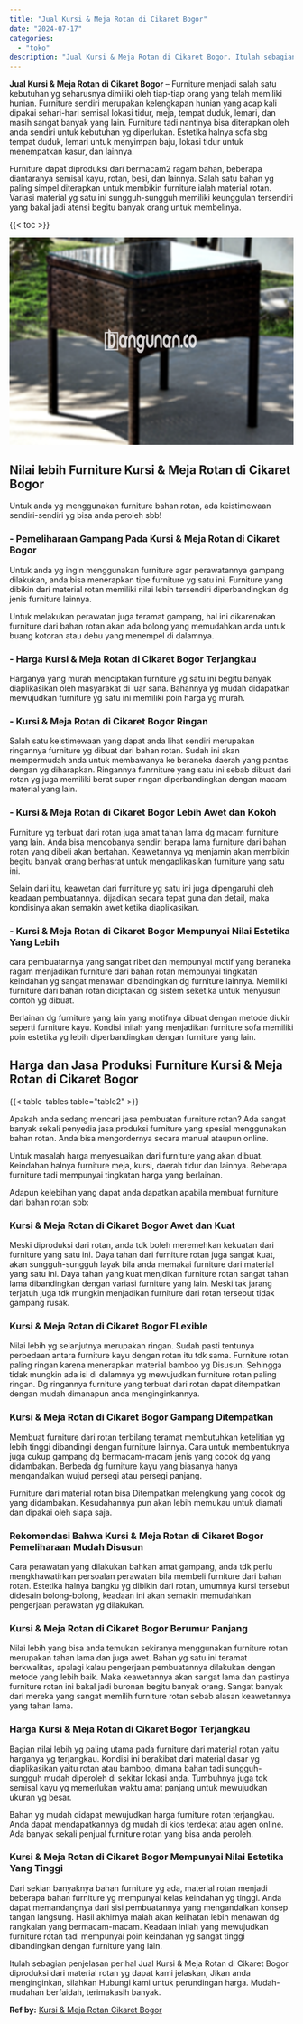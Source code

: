 ```yaml
---
title: "Jual Kursi & Meja Rotan di Cikaret Bogor"
date: "2024-07-17"
categories: 
  - "toko"
description: "Jual Kursi & Meja Rotan di Cikaret Bogor. Itulah sebagian penjelasan perihal Jual Kursi & Meja Rotan di Cikaret Bogor diproduksi dari material rotan yg dapat..."
---
```


**Jual Kursi & Meja Rotan di Cikaret Bogor** – Furniture menjadi salah satu kebutuhan yg seharusnya dimiliki oleh tiap-tiap orang yang telah memiliki hunian. Furniture sendiri merupakan kelengkapan hunian yang acap kali dipakai sehari-hari semisal lokasi tidur, meja, tempat duduk, lemari, dan masih sangat banyak yang lain. Furniture tadi nantinya bisa diterapkan oleh anda sendiri untuk kebutuhan yg diperlukan. Estetika halnya sofa sbg tempat duduk, lemari untuk menyimpan baju, lokasi tidur untuk menempatkan kasur, dan lainnya.

Furniture dapat diproduksi dari bermacam2 ragam bahan, beberapa diantaranya semisal kayu, rotan, besi, dan lainnya. Salah satu bahan yg paling simpel diterapkan untuk membikin furniture ialah material rotan. Variasi material yg satu ini sungguh-sungguh memiliki keunggulan tersendiri yang bakal jadi atensi begitu banyak orang untuk membelinya.

{{< toc >}}

![Jual Kursi & Meja Rotan di Cikaret Bogor](/images/kursi-meja-rotan-murah04.png)

## Nilai lebih Furniture Kursi & Meja Rotan di Cikaret Bogor

Untuk anda yg menggunakan furniture bahan rotan, ada keistimewaan sendiri-sendiri yg bisa anda peroleh sbb!

### \- Pemeliharaan Gampang Pada Kursi & Meja Rotan di Cikaret Bogor

Untuk anda yg ingin menggunakan furniture agar perawatannya gampang dilakukan, anda bisa menerapkan tipe furniture yg satu ini. Furniture yang dibikin dari material rotan memiliki nilai lebih tersendiri diperbandingkan dg jenis furniture lainnya.

Untuk melakukan perawatan juga teramat gampang, hal ini dikarenakan furniture dari bahan rotan akan ada bolong yang memudahkan anda untuk buang kotoran atau debu yang menempel di dalamnya.

### \- Harga Kursi & Meja Rotan di Cikaret Bogor Terjangkau

Harganya yang murah menciptakan furniture yg satu ini begitu banyak diaplikasikan oleh masyarakat di luar sana. Bahannya yg mudah didapatkan mewujudkan furniture yg satu ini memiliki poin harga yg murah.

### \- Kursi & Meja Rotan di Cikaret Bogor Ringan

Salah satu keistimewaan yang dapat anda lihat sendiri merupakan ringannya furniture yg dibuat dari bahan rotan. Sudah ini akan mempermudah anda untuk membawanya ke beraneka daerah yang pantas dengan yg diharapkan. Ringannya funrniture yang satu ini sebab dibuat dari rotan yg juga memiliki berat super ringan diperbandingkan dengan macam material yang lain.

### \- Kursi & Meja Rotan di Cikaret Bogor Lebih Awet dan Kokoh

Furniture yg terbuat dari rotan juga amat tahan lama dg macam furniture yang lain. Anda bisa mencobanya sendiri berapa lama furniture dari bahan rotan yang dibeli akan bertahan. Keawetannya yg menjamin akan membikin begitu banyak orang berhasrat untuk mengaplikasikan furniture yang satu ini.

Selain dari itu, keawetan dari furniture yg satu ini juga dipengaruhi oleh keadaan pembuatannya. dijadikan secara tepat guna dan detail, maka kondisinya akan semakin awet ketika diaplikasikan.

### \- Kursi & Meja Rotan di Cikaret Bogor Mempunyai Nilai Estetika Yang Lebih

cara pembuatannya yang sangat ribet dan mempunyai motif yang beraneka ragam menjadikan furniture dari bahan rotan mempunyai tingkatan keindahan yg sangat menawan dibandingkan dg furniture lainnya. Memiliki furniture dari bahan rotan diciptakan dg sistem seketika untuk menyusun contoh yg dibuat.

Berlainan dg furniture yang lain yang motifnya dibuat dengan metode diukir seperti furniture kayu. Kondisi inilah yang menjadikan furniture sofa memiliki poin estetika yg lebih diperbandingkan dengan furniture yang lain.

## Harga dan Jasa Produksi Furniture Kursi & Meja Rotan di Cikaret Bogor

{{< table-tables table="table2" >}}

Apakah anda sedang mencari jasa pembuatan furniture rotan? Ada sangat banyak sekali penyedia jasa produksi furniture yang spesial menggunakan bahan rotan. Anda bisa mengordernya secara manual ataupun online.

Untuk masalah harga menyesuaikan dari furniture yang akan dibuat. Keindahan halnya furniture meja, kursi, daerah tidur dan lainnya. Beberapa furniture tadi mempunyai tingkatan harga yang berlainan.

Adapun kelebihan yang dapat anda dapatkan apabila membuat furniture dari bahan rotan sbb:

### Kursi & Meja Rotan di Cikaret Bogor Awet dan Kuat

Meski diproduksi dari rotan, anda tdk boleh meremehkan kekuatan dari furniture yang satu ini. Daya tahan dari furniture rotan juga sangat kuat, akan sungguh-sungguh layak bila anda memakai furniture dari material yang satu ini. Daya tahan yang kuat menjdikan furniture rotan sangat tahan lama dibandingkan dengan variasi furniture yang lain. Meski tak jarang terjatuh juga tdk mungkin menjadikan furniture dari rotan tersebut tidak gampang rusak.

### Kursi & Meja Rotan di Cikaret Bogor FLexible

Nilai lebih yg selanjutnya merupakan ringan. Sudah pasti tentunya perbedaan antara furniture kayu dengan rotan itu tdk sama. Furniture rotan paling ringan karena menerapkan material bamboo yg Disusun. Sehingga tidak mungkin ada isi di dalamnya yg mewujudkan furniture rotan paling ringan. Dg ringannya furniture yang terbuat dari rotan dapat ditempatkan dengan mudah dimanapun anda menginginkannya.

### Kursi & Meja Rotan di Cikaret Bogor Gampang Ditempatkan

Membuat furniture dari rotan terbilang teramat membutuhkan ketelitian yg lebih tinggi dibandingi dengan furniture lainnya. Cara untuk membentuknya juga cukup gampang dg bermacam-macam jenis yang cocok dg yang didambakan. Berbeda dg furniture kayu yang biasanya hanya mengandalkan wujud persegi atau persegi panjang.

Furniture dari material rotan bisa Ditempatkan melengkung yang cocok dg yang didambakan. Kesudahannya pun akan lebih memukau untuk diamati dan dipakai oleh siapa saja.

### Rekomendasi Bahwa Kursi & Meja Rotan di Cikaret Bogor Pemeliharaan Mudah Disusun

Cara perawatan yang dilakukan bahkan amat gampang, anda tdk perlu mengkhawatirkan persoalan perawatan bila membeli furniture dari bahan rotan. Estetika halnya bangku yg dibikin dari rotan, umumnya kursi tersebut didesain bolong-bolong, keadaan ini akan semakin memudahkan pengerjaan perawatan yg dilakukan.

### Kursi & Meja Rotan di Cikaret Bogor Berumur Panjang

Nilai lebih yang bisa anda temukan sekiranya menggunakan furniture rotan merupakan tahan lama dan juga awet. Bahan yg satu ini teramat berkwalitas, apalagi kalau pengerjaan pembuatannya dilakukan dengan metode yang lebih baik. Maka keawetannya akan sangat lama dan pastinya furniture rotan ini bakal jadi buronan begitu banyak orang. Sangat banyak dari mereka yang sangat memilih furniture rotan sebab alasan keawetannya yang tahan lama.

### Harga Kursi & Meja Rotan di Cikaret Bogor Terjangkau

Bagian nilai lebih yg paling utama pada furniture dari material rotan yaitu harganya yg terjangkau. Kondisi ini berakibat dari material dasar yg diaplikasikan yaitu rotan atau bamboo, dimana bahan tadi sungguh-sungguh mudah diperoleh di sekitar lokasi anda. Tumbuhnya juga tdk semisal kayu yg memerlukan waktu amat panjang untuk mewujudkan ukuran yg besar.

Bahan yg mudah didapat mewujudkan harga furniture rotan terjangkau. Anda dapat mendapatkannya dg mudah di kios terdekat atau agen online. Ada banyak sekali penjual furniture rotan yang bisa anda peroleh.

### Kursi & Meja Rotan di Cikaret Bogor Mempunyai Nilai Estetika Yang Tinggi

Dari sekian banyaknya bahan furniture yg ada, material rotan menjadi beberapa bahan furniture yg mempunyai kelas keindahan yg tinggi. Anda dapat memandangnya dari sisi pembuatannya yang mengandalkan konsep tangan langsung. Hasil akhirnya malah akan kelihatan lebih menawan dg rangkaian yang bermacam-macam. Keadaan inilah yang mewujudkan furniture rotan tadi mempunyai poin keindahan yg sangat tinggi dibandingkan dengan furniture yang lain.

Itulah sebagian penjelasan perihal Jual Kursi & Meja Rotan di Cikaret Bogor diproduksi dari material rotan yg dapat kami jelaskan, Jikan anda menginginkan, silahkan Hubungi kami untuk perundingan harga. Mudah-mudahan berfaidah, terimakasih banyak.

**Ref by:** [Kursi & Meja Rotan Cikaret Bogor](https://id.wikipedia.org/wiki/Kursi)
